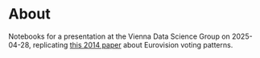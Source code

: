 # About

Notebooks for a presentation at the Vienna Data Science Group on 2025-04-28, replicating [this 2014 paper](https://www.tandfonline.com/doi/full/10.1080/02664763.2014.909792)  about Eurovision voting patterns.

